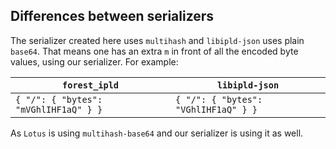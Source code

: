 ## Differences between serializers

The serializer created here uses `multihash` and `libipld-json` uses plain `base64`. That means one has an extra `m` in front of all the encoded byte values, using our serializer. For example:

|`forest_ipld`|`libipld-json`|
| ----------- | ------------ |
|```{ "/": { "bytes": "mVGhlIHF1aQ" } }```|```{ "/": { "bytes": "VGhlIHF1aQ" } }```|

As `Lotus` is using `multihash-base64` and our serializer is using it as well.